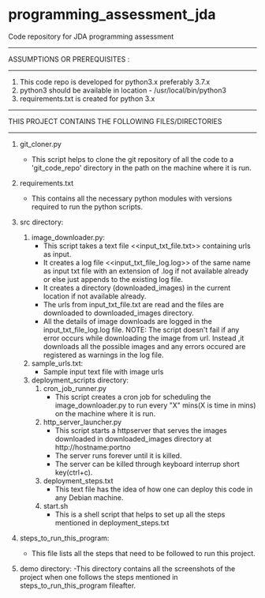 # programming_assessment_jda
Code repository for JDA programming assessment
******************************************************************************************************************************
ASSUMPTIONS OR PREREQUISITES :
******************************************************************************************************************************
1) This code repo is developed for python3.x preferably 3.7.x
2) python3 should be available in location - /usr/local/bin/python3
3) requirements.txt is created for python 3.x

******************************************************************************************************************************
THIS PROJECT CONTAINS THE FOLLOWING FILES/DIRECTORIES
******************************************************************************************************************************
1) git_cloner.py 
	- This script helps to clone the git repository of all the code to a 'git_code_repo' directory in the path on the machine where it is run.
2) requirements.txt 
	- This contains all the necessary python modules with versions required to run the python scripts.

3) src directory: 
	1) image_downloader.py:
		- This script takes a text file <<input_txt_file.txt>> containing urls as input.
		- It creates a log file <<input_txt_file_log.log>> of the same name as input txt file with an extension of 		     .log if not available already or else just appends to the existing log file.
		- It creates a directory (downloaded_images) in the current location if not available already.
		- The urls from input_txt_file.txt are read and the files are downloaded to downloaded_images directory.
		- All the details of image downloads are logged in the input_txt_file_log.log file.
	    NOTE: The script doesn't fail if any error occurs while downloading the image from url. 
    	          Instead ,it downloads all the possible images and any errors occured are registered as warnings in the log                     file.
	2) sample_urls.txt:
		- Sample input text file with image urls
	3) deployment_scripts directory:
		1) cron_job_runner.py
			- This script creates a cron job for scheduling the image_downloader.py to run every "X" mins(X is time in mins) on the machine where it is run.
		2) http_server_launcher.py
			- This script starts a httpserver that serves the images downloaded in downloaded_images directory at                           http://hostname:portno
			- The server runs forever until it is killed.
			- The server can be killed through keyboard interrup short key(ctrl+c).
		3) deployment_steps.txt
			- This text file has the idea of how one can deploy this code in any Debian machine.
		4) start.sh
			- This is a shell script that helps to set up all the steps mentioned in deployment_steps.txt
4) steps_to_run_this_program:
	- This file lists all the steps that need to be followed to run this project.
5) demo directory:
	-This directory contains all the screenshots of the project when one follows the steps mentioned in steps_to_run_this_program fileafter.
